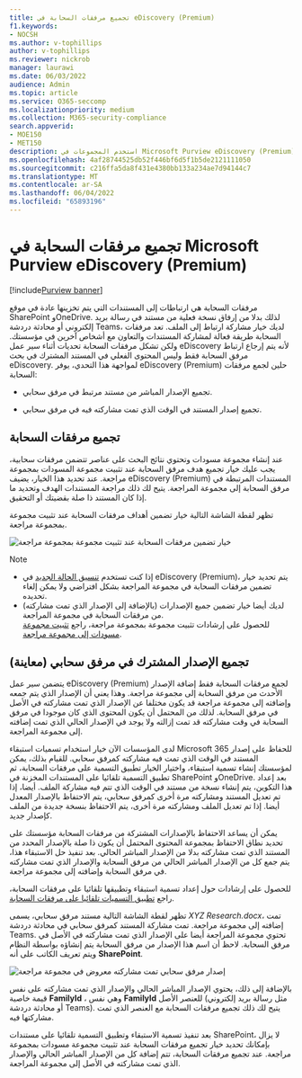 ```yaml
---
title: تجميع مرفقات السحابة في eDiscovery (Premium)
f1.keywords:
- NOCSH
ms.author: v-tophillips
author: v-tophillips
ms.reviewer: nickrob
manager: laurawi
ms.date: 06/03/2022
audience: Admin
ms.topic: article
ms.service: O365-seccomp
ms.localizationpriority: medium
ms.collection: M365-security-compliance
search.appverid:
- MOE150
- MET150
description: استخدم المجموعات في Microsoft Purview eDiscovery (Premium) لجمع مرفقات السحابة للمراجعة في تحقيق أو حالة.
ms.openlocfilehash: 4af28744525db52f446bf6d5f1b5de2121111050
ms.sourcegitcommit: c216ffa5da8f431e4380bb133a234ae7d94144c7
ms.translationtype: MT
ms.contentlocale: ar-SA
ms.lasthandoff: 06/04/2022
ms.locfileid: "65893196"
---
```

# <a name="collect-cloud-attachments-in-microsoft-purview-ediscovery-premium"></a>تجميع مرفقات السحابة في Microsoft Purview eDiscovery (Premium)

[!include[Purview banner](../includes/purview-rebrand-banner.md)]

مرفقات السحابة هي ارتباطات إلى المستندات التي يتم تخزينها عادة في موقع SharePoint وOneDrive. لذلك بدلا من إرفاق نسخة فعلية من مستند في رسالة بريد إلكتروني أو محادثة دردشة Teams، لديك خيار مشاركة ارتباط إلى الملف. تعد مرفقات السحابة طريقة فعالة لمشاركة المستندات والتعاون مع أشخاص آخرين في مؤسستك. ولكن تشكل مرفقات السحابة تحديات أثناء سير عمل eDiscovery لأنه يتم إرجاع ارتباط مرفق السحابة فقط وليس المحتوى الفعلي في المستند المشترك في بحث eDiscovery. لمواجهة هذا التحدي، يوفر eDiscovery (Premium) حلين لجمع مرفقات السحابة:  

- تجميع الإصدار المباشر من مستند مرتبط في مرفق سحابي.

- تجميع إصدار المستند في الوقت الذي تمت مشاركته فيه في مرفق سحابي.

## <a name="collecting-cloud-attachments"></a>تجميع مرفقات السحابة

عند إنشاء مجموعة مسودات وتحتوي نتائج البحث على عناصر تتضمن مرفقات سحابية، يجب عليك خيار تجميع هدف مرفق السحابة عند تثبيت مجموعة المسودات بمجموعة مراجعة. عند تحديد هذا الخيار، يضيف eDiscovery (Premium) المستندات المرتبطة في مرفق السحابة إلى مجموعة المراجعة. يتيح لك ذلك مراجعة المستندات الهدف وتحديد ما إذا كان المستند ذا صلة بقضيتك أو التحقيق.

تظهر لقطة الشاشة التالية خيار تضمين أهداف مرفقات السحابة عند تثبيت مجموعة بمجموعة مراجعة.

![خيار تضمين مرفقات السحابة عند تثبيت مجموعة بمجموعة مراجعة](../media/CollectCloudAttachments1.png)

> [!NOTE]
>- إذا كنت تستخدم [تنسيق الحالة الجديد](advanced-ediscovery-new-case-format.md) في eDiscovery (Premium)، يتم تحديد خيار تضمين مرفقات السحابة في مجموعة المراجعة بشكل افتراضي ولا يمكن إلغاء تحديده.<br/>
>- لديك أيضا خيار تضمين جميع الإصدارات (بالإضافة إلى الإصدار الذي تمت مشاركته) من مرفقات السحابة في مجموعة المراجعة.  
للحصول على إرشادات تثبيت مجموعة بمجموعة مراجعة، راجع [تثبيت مجموعة مسودات إلى مجموعة مراجعة](commit-draft-collection.md).

## <a name="collecting-the-version-shared-in-a-cloud-attachment-preview"></a>تجميع الإصدار المشترك في مرفق سحابي (معاينة)

يتضمن سير عمل eDiscovery (Premium) لجمع مرفقات السحابة فقط إضافة الإصدار الأحدث من مرفق السحابة إلى مجموعة مراجعة. وهذا يعني أن الإصدار الذي يتم جمعه وإضافته إلى مجموعة مراجعة قد يكون مختلفا عن الإصدار الذي تمت مشاركته في الأصل في مرفق السحابة. لذلك من المحتمل أن يكون المحتوى الذي كان موجودا في مرفق السحابة في وقت مشاركته قد تمت إزالته ولا يوجد في الإصدار الحالي الذي تمت إضافته إلى مجموعة المراجعة.

لدى المؤسسات الآن خيار استخدام تسميات استبقاء Microsoft 365 للحفاظ على إصدار المستند في الوقت الذي تمت فيه مشاركته كمرفق سحابي. للقيام بذلك، يمكن لمؤسستك إنشاء تسمية استبقاء، واختيار الخيار تطبيق التسمية على مرفقات السحابة، ثم تطبيق التسمية تلقائيا على المستندات المخزنة في SharePoint وOneDrive. بعد إعداد هذا التكوين، يتم إنشاء نسخة من مستند في الوقت الذي تتم فيه مشاركة الملف. أيضا، إذا تم تعديل المستند ومشاركته مرة أخرى كمرفق سحابي، يتم الاحتفاظ بالإصدار المعدل أيضا. إذا تم تعديل الملف ومشاركته مرة أخرى، يتم الاحتفاظ بنسخة جديدة من الملف كإصدار جديد.

يمكن أن يساعد الاحتفاظ بالإصدارات المشتركة من مرفقات السحابة مؤسستك على تحديد نطاق الاحتفاظ بمجموعة المحتوى المحتمل أن يكون ذا صلة بالإصدار المحدد من المستند الذي تمت مشاركته بدلا من الإصدار المباشر الحالي. بعد تنفيذ حل الاستبقاء هذا، يتم جمع كل من الإصدار المباشر الحالي من مرفق السحابة والإصدار الذي تمت مشاركته في مرفق السحابة وإضافته إلى مجموعة مراجعة.

للحصول على إرشادات حول إعداد تسمية استبقاء وتطبيقها تلقائيا على مرفقات السحابة، راجع [تطبيق التسميات تلقائيا على مرفقات السحابة](apply-retention-labels-automatically.md#auto-apply-labels-to-cloud-attachments).

تظهر لقطة الشاشة التالية مستند مرفق سحابي، يسمى *XYZ Research.docx*، تمت إضافته إلى مجموعة مراجعة. تمت مشاركة المستند كمرفق سحابي في محادثة دردشة Teams. تحتوي مجموعة المراجعة أيضا على الإصدار الذي تمت مشاركته في الأصل في مرفق السحابة. لاحظ أن اسم هذا الإصدار من مرفق السحابة يتم إنشاؤه بواسطة النظام ويتم تعريف الكاتب على أنه **SharePoint**.

![إصدار مرفق سحابي تمت مشاركته معروض في مجموعة مراجعة](../media/CollectCloudAttachments2.png)

بالإضافة إلى ذلك، يحتوي الإصدار المباشر الحالي والإصدار الذي تمت مشاركته على نفس قيمة خاصية **FamilyId** ، وهي نفس **FamilyId** للعنصر الأصل (مثل رسالة بريد إلكتروني أو محادثة دردشة Teams). يتيح لك ذلك تجميع مرفقات السحابة مع العنصر الذي تمت مشاركتها فيه.

بعد تنفيذ تسمية الاستبقاء وتطبيق التسمية تلقائيا على مستندات SharePoint، لا يزال بإمكانك تحديد خيار تجميع مرفقات السحابة عند تثبيت مجموعة مسودات بمجموعة مراجعة. عند تجميع مرفقات السحابة، تتم إضافة كل من الإصدار المباشر الحالي والإصدار الذي تمت مشاركته في الأصل إلى مجموعة المراجعة.
